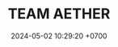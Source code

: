 ---
layout: teamCard
permalink: /team/:title.html
categories: LI LI2 LI3  LI7  
maincover: /assets/logos/TAE.png
puntosLJMAYO24:
date: 2024-05-02 10:29:20 +0700
title: TEAM AETHER
route: /liga-indigo
tag: johto042024
color: black
puntosLJ202404: 12
grupo: sur
background: '#F16C38'
cover: /assets/backCard.png
team: TEAM AETHER
ID: TAE
puntos: 12
pj: 8
#PARTIDO 1
j1: RONDA 1
p1: TEAM STAR
pp1: TAE
r1: 2
rr1: 1
bg1: rock rock
pt1: 1
pj1: 1
#PARTIDO 2
j2: RONDA 2
p2: TAE
pp2: STAR-TEC
bg2: rock rock
r2: 3
rr2: 0
pt2: 3
pj2: 1
#PARTIDO 3
j3: RONDA 3
p3: TAE
pp3: SPC ES
bg3: rock rock
r3: 
rr3: 
pt3: 0
pj3: 0
#PARTIDO 4
j4: RONDA 4
p4: POA
pp4: TAE
bg4: rock rock
r4: 2
rr4: 1
pt4: 2
pj4: 1
#PARTIDO 5
j5: RONDA 5
bg5: rock rock
p5: LAST BREATH
r5: 3
pp5: TAE
rr5: 0
pt5: 0
pj5: 1
#PARTIDO 6
j6: RONDA 6
p6: HG REGIOS
pp6: TAE
bg6: rock rock
r6: 1
rr6: 2
pt6: 2
pj6: 1
#PARTIDO 7
j7: RONDA 7
p7: TAE
pp7: FLIES
bg7: rock rock
r7: 0
rr7: 3
pt7: 0
pj7: 1
#PARTIDO 8
j8: RONDA 8
p8: DFS RUBY
r8: 0
pp8: TAE
bg8: rock rock
rr8: 3
pt8: 3
pj8: 1  
#PARTIDO 9
j9: RONDA 9
p9: DFS PLATINUM
pp9: TAE
bg9: rock rock
r9: 2
rr9: 1
pt9: 1
pj9: 1
stream: <i class="fa-brands fa-twitch text-white"></i>
dia: 31
hora: '22:10'
---